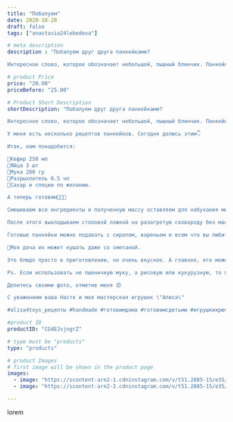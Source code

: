 ```yaml
---
title: "Побалуем"
date: 2020-10-28
draft: false
tags: ["anastasia24lebedeva"]

# meta description
description : "Побалуем друг друга панкейками?

Интересное слово, которое обозначает небольшой, пышный блинчик. Панкейки //- национальное блюдо Северной Америки, но ставшее по"

# product Price
price: "20.00"
priceBefore: "25.00"

# Product Short Description
shortDescription: "Побалуем друг друга панкейками?

Интересное слово, которое обозначает небольшой, пышный блинчик. Панкейки //- национальное блюдо Северной Америки, но ставшее популярным в США и Канаде. В последнее время эти блинчики набирают популярность и в нашей стране. 

У меня есть несколько рецептов панкейков. Сегодня делюсь этим👇

Итак, нам понадобится:

🥛Кефир 250 мл
🥚Яйца 3 шт
🥄Мука 200 гр
🥄Разрыхлитель 0.5 чл
🍶Сахар и специи по желанию. 

А теперь готовим👩🏼‍🍳

Смешиваем все ингредиенты и полученную массу оставляем для набухания минут на 20⏳.

После этого выкладываем столовой ложкой на разогретую сковороду без масла и жарим с обеих сторон до золотистой корочки. 

Готовые панкейки можно подавать с сиропом, вареньем и всем что вы любите. 

🙂Моя доча их может кушать даже со сметаной. 

Это блюдо просто в приготовлении, но очень вкусное. А главное, его можно готовить со своим ребёнком. 

Ps. Если использовать не пшеничную муку, а рисовую или кукурузную, то получатся пп панкейки. Также можно заменить сахар на сахарозаменитель. Тогда даже если вы скушаете много таких блинчиков это не навредит вашей фигуре. 

Делитесь своими фото, отметив меня 😍

С уважением ваша Настя и моя мастерская игрушек \"Алиса\"

#alisa4toys_рецепты #handmade #готовимдома #готовимсдетьми #игрушкикрючком #подаркисвоимируками #подарки#ручнаяработа #зефирныеигрушки"

#product ID
productID: "CG4EJvjngrZ"

# type must be "products"
type: "products"

# product Images
# first image will be shown in the product page
images:
  - image: "https://scontent-arn2-1.cdninstagram.com/v/t51.2885-15/e35/123133433_1113820182354268_190268916387275995_n.jpg?_nc_ht=scontent-arn2-1.cdninstagram.com&_nc_cat=104&_nc_ohc=H_3OocpWtCMAX-TuGHO&se=7&tp=1&oh=60eb821c455af8c110cdb1179d8f73e0&oe=605D9ED5&ig_cache_key=MjQyOTcxMDI1NzEzNDI3MTI0OA%3D%3D.2"
  - image: "https://scontent-arn2-2.cdninstagram.com/v/t51.2885-15/e35/122964120_348832599731216_2937366910223384789_n.jpg?_nc_ht=scontent-arn2-2.cdninstagram.com&_nc_cat=108&_nc_ohc=-Sd-Fva0QgsAX86zEQB&se=7&tp=1&oh=cb210cb4ecfc462ee40b227b2371d2ad&oe=605BEB1B&ig_cache_key=MjQyOTcxMDI1NzI1MTc5MTExMQ%3D%3D.2"

---
```

lorem
